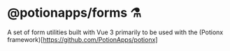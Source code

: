 # @potionapps/forms ⚗️
A set of form utilities built with Vue 3 primarily to be used with the (Potionx framework)[https://github.com/PotionApps/potionx]
